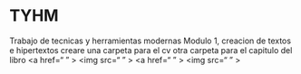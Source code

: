 # TYHM
Trabajo de tecnicas y herramientas modernas
Modulo 1, creacion de textos e hipertextos
creare una carpeta para el cv
otra carpeta para el capitulo del libro
<a href=“ ” >
 <img src=“ ” >
  <a href=“ ” >
 <img src=“ ” >
